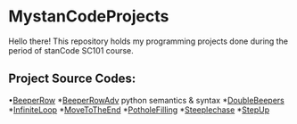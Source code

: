 # MystanCodeProjects
Hello there!
This repository holds my programming projects done during the period of stanCode SC101 course.

## Project Source Codes:

•[BeeperRow](https://github.com/A80Leo/MystanCodeProjects/blob/main/MystanCodeProjects/BeeperRow.py)
*[BeeperRowAdv](https://github.com/A80Leo/MystanCodeProjects/blob/main/MystanCodeProjects/BeeperRowAdv.py)
python semantics & syntax
*[DoubleBeepers](https://github.com/A80Leo/MystanCodeProjects/blob/main/MystanCodeProjects/DoubleBeepers.py)
*[InfiniteLoop](https://github.com/A80Leo/MystanCodeProjects/blob/main/MystanCodeProjects/InfiniteLoop.py)
*[MoveToTheEnd](https://github.com/A80Leo/MystanCodeProjects/blob/main/MystanCodeProjects/MoveToTheEnd.py)
*[PotholeFilling](https://github.com/A80Leo/MystanCodeProjects/blob/main/MystanCodeProjects/PotholeFilling.py)
*[Steeplechase](https://github.com/A80Leo/MystanCodeProjects/blob/main/MystanCodeProjects/Steeplechase.py)
*[StepUp](https://github.com/A80Leo/MystanCodeProjects/blob/main/MystanCodeProjects/StepUp.py)

